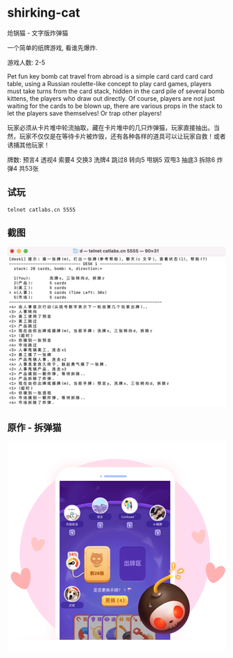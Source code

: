 # shirking-cat
炝锅猫 - 文字版炸弹猫

一个简单的纸牌游戏, 看谁先爆炸.

游戏人数: 2-5

Pet fun key bomb cat travel from abroad is a simple card card card card table, using a Russian roulette-like concept to play card games, players must take turns from the card stack, hidden in the card pile of several bomb kittens, the players who draw out directly. Of course, players are not just waiting for the cards to be blown up, there are various props in the stack to let the players save themselves! Or trap other players!

玩家必须从卡片堆中轮流抽取，藏在卡片堆中的几只炸弹猫，玩家直接抽出。当然，玩家不仅仅是在等待卡片被炸毁，还有各种各样的道具可以让玩家自救！或者诱捕其他玩家！

牌数: 预言4 透视4 索要4 交换3 洗牌4 跳过8 转向5 甩锅5 双甩3 抽底3 拆除6 炸弹4 共53张

## 试玩
```telnet
telnet catlabs.cn 5555
```

## 截图
<img alt="Coverage" src="https://github.com/zii/shirking-cat/raw/main/image/term.png" />

## 原作 - 拆弹猫
<a href="https://cat.wepie.com/">
    <img alt="Coverage" src="https://github.com/zii/shirking-cat/raw/main/image/wepie.png" />
</a>